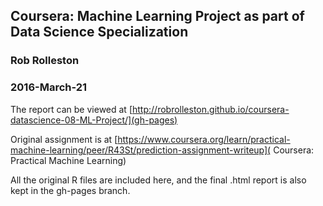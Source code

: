 ## Coursera: Machine Learning Project as part of Data Science Specialization
### Rob Rolleston
### 2016-March-21

The report can be viewed at [http://robrolleston.github.io/coursera-datascience-08-ML-Project/](gh-pages) 

Original assignment is at [https://www.coursera.org/learn/practical-machine-learning/peer/R43St/prediction-assignment-writeup]( Coursera: Practical Machine Learning)

All the original R files are included here, and the final .html report is also kept in the gh-pages branch.

 
